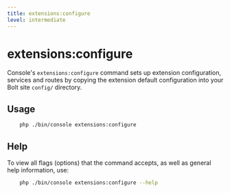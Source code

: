 ```yaml
---
title: extensions:configure
level: intermediate
---
```

extensions:configure
================

Console's `extensions:configure` command sets up extension configuration,
services and routes by copying the extension default configuration into your Bolt site `config/` directory.

## Usage

```bash
    php ./bin/console extensions:configure
```

## Help

To view all flags (options) that the command accepts, as well as general
help information, use:

```bash
    php ./bin/console extensions:configure --help
```
